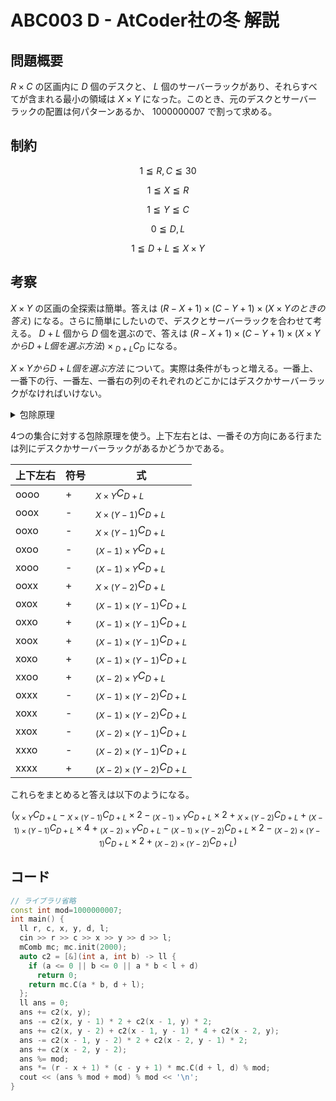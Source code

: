 # ABC003 D - AtCoder社の冬 解説

## 問題概要

$R \times C$ の区画内に $D$ 個のデスクと、 $L$ 個のサーバーラックがあり、それらすべてが含まれる最小の領域は $X \times Y$ になった。このとき、元のデスクとサーバーラックの配置は何パターンあるか、 $1000000007$ で割って求める。

## 制約

$$ 1 \leqq R,C \leqq 30 $$

$$ 1 \leqq X \leqq R $$

$$ 1 \leqq Y \leqq C $$

$$ 0 \leqq D,L $$

$$ 1 \leqq D+L \leqq X \times Y $$

## 考察

$X \times Y$ の区画の全探索は簡単。答えは $(R-X+1) \times (C-Y+1) \times (X \times Yのときの答え)$ になる。さらに簡単にしたいので、デスクとサーバーラックを合わせて考える。 $D+L$ 個から $D$ 個を選ぶので、答えは $(R-X+1) \times (C-Y+1) \times (X \times YからD+L個を選ぶ方法) \times {}_{D+L}C_D$ になる。

$X \times YからD+L個を選ぶ方法$ について。実際は条件がもっと増える。一番上、一番下の行、一番左、一番右の列のそれぞれのどこかにはデスクかサーバーラックがなければいけない。

<details><summary>包除原理</summary>

* 例: 2つのとき
2つの集合 $A$ と $B$ があったとき、

$$|A \cup B| = |A| + |B| - |A \cap B|$$

* 3つのとき

$$|A \cup B \cup C| = |A| + |B| + |C| - |A \cap B| - |B \cap C| - |C \cap A| + |A \cap B \cap C|$$

</details>

4つの集合に対する包除原理を使う。上下左右とは、一番その方向にある行または列にデスクかサーバーラックがあるかどうかである。

|上下左右|符号|式|
|----|----|--|
|oooo|+| $`{}_{X \times Y}C_{D+L}`$ |
|ooox|-| $`{}_{X \times (Y-1)}C_{D+L}`$ |
|ooxo|-| $`{}_{X \times (Y-1)}C_{D+L}`$ |
|oxoo|-| $`{}_{(X-1) \times Y}C_{D+L}`$ |
|xooo|-| $`{}_{(X-1) \times Y}C_{D+L}`$ |
|ooxx|+| $`{}_{X \times (Y-2)}C_{D+L}`$ |
|oxox|+| $`{}_{(X-1) \times (Y-1)}C_{D+L}`$ |
|oxxo|+| $`{}_{(X-1) \times (Y-1)}C_{D+L}`$ |
|xoox|+| $`{}_{(X-1) \times (Y-1)}C_{D+L}`$ |
|xoxo|+| $`{}_{(X-1) \times (Y-1)}C_{D+L}`$ |
|xxoo|+| $`{}_{(X-2) \times Y}C_{D+L}`$ |
|oxxx|-| $`{}_{(X-1) \times (Y-2)}C_{D+L}`$ |
|xoxx|-| $`{}_{(X-1) \times (Y-2)}C_{D+L}`$ |
|xxox|-| $`{}_{(X-2) \times (Y-1)}C_{D+L}`$ |
|xxxo|-| $`{}_{(X-2) \times (Y-1)}C_{D+L}`$ |
|xxxx|+| $`{}_{(X-2) \times (Y-2)}C_{D+L}`$ |

これらをまとめると答えは以下のようになる。

$$({}_{X \times Y}C_{D+L} - {}_{X \times (Y-1)}C_{D+L} \times 2 - {}_{(X-1) \times Y}C_{D+L} \times 2 + {}_{X \times (Y-2)}C_{D+L} + {}_{(X-1) \times (Y-1)}C_{D+L} \times 4 + {}_{(X-2) \times Y}C_{D+L} - {}_{(X-1) \times (Y-2)}C_{D+L} \times 2 - {}_{(X-2) \times (Y-1)}C_{D+L} \times 2 + {}_{(X-2) \times (Y-2)}C_{D+L})$$

## コード

``` cpp
// ライブラリ省略
const int mod=1000000007;
int main() {
  ll r, c, x, y, d, l;
  cin >> r >> c >> x >> y >> d >> l;
  mComb mc; mc.init(2000);
  auto c2 = [&](int a, int b) -> ll {
    if (a <= 0 || b <= 0 || a * b < l + d)
      return 0;
    return mc.C(a * b, d + l);
  };
  ll ans = 0;
  ans += c2(x, y);
  ans -= c2(x, y - 1) * 2 + c2(x - 1, y) * 2;
  ans += c2(x, y - 2) + c2(x - 1, y - 1) * 4 + c2(x - 2, y);
  ans -= c2(x - 1, y - 2) * 2 + c2(x - 2, y - 1) * 2;
  ans += c2(x - 2, y - 2);
  ans %= mod;
  ans *= (r - x + 1) * (c - y + 1) * mc.C(d + l, d) % mod;
  cout << (ans % mod + mod) % mod << '\n';
}
```